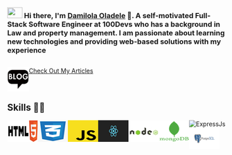 ### <img src="https://i.pinimg.com/originals/00/4b/17/004b173f6e3d6843df10114e087f30a8.gif" width="35" height="25" /> Hi there, I'm [Damilola Oladele](d-m-oladele.netlify.app) 👋. A self-motivated Full-Stack Software Engineer at 100Devs who has a background in Law and property management. I am passionate about learning new technologies and providing web-based solutions with my experience

## <a href="https://activuscode.hashnode.dev/">
  <img align="left" alt="D.M. Oladele | Hashnode" width="50px" src="images/blog.jpg" />
  Check Out My Articles
</a> 

<br>
<br>
<br>

## Skills 👨‍💻

<img align="left" alt="HTML" src="images/HTML5.png" />
<img align="left" alt="CSS3" src="images/css3.png" />
<img align="left" alt="JAVASCRIPT" src="images/download.png" />
<img align="left" alt="REACT" src="images/react.png" />
<img align="left" alt="NodeJs" src="images/nodejs.jpg" />
<img align="left" alt="MongoDB" src="images/mongo.png" />
<img align="left" alt="ExpressJs" src="images/espressjs.png" />
<img align="left" alt="Postgresql" src="images/postgresql.png" />
<!-- <img align="left" alt="MongoDB" width="24px" src="https://cdn.jsdelivr.net/npm/simple-icons@3.2.0/icons/mongodb.svg" />
<img align="left" alt="MySQL" width="24px" src="https://cdn.jsdelivr.net/npm/simple-icons@3.2.0/icons/mysql.svg" />
<img align="left" alt="JavaScript" width="24px" src="https://cdn.jsdelivr.net/npm/simple-icons@3.2.0/icons/javascript.svg" />
<img align="left" alt="Java" width="24px" src="https://cdn.jsdelivr.net/npm/simple-icons@3.2.0/icons/java.svg" />
<img align="left" alt="C" width="24px" src="https://cdn.jsdelivr.net/npm/simple-icons@3.2.0/icons/c.svg" />
<img align="left" alt="C++" width="24px" src="https://cdn.jsdelivr.net/npm/simple-icons@3.2.0/icons/cplusplus.svg" />
<img align="left" alt="HTML" width="24px" src="https://cdn.jsdelivr.net/npm/simple-icons@3.2.0/icons/html5.svg" />
<img align="left" alt="CSS" width="24px" src="https://cdn.jsdelivr.net/npm/simple-icons@3.2.0/icons/css3.svg" />
<br>
<br> -->


